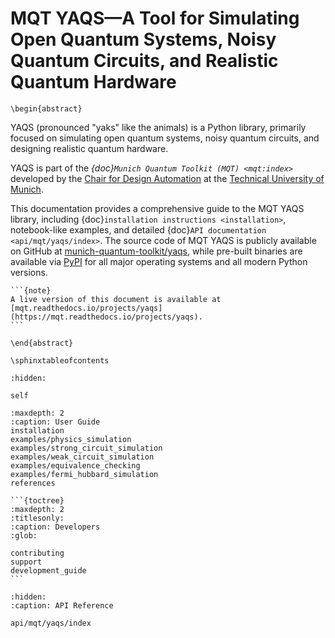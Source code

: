 # MQT YAQS—A Tool for Simulating Open Quantum Systems, Noisy Quantum Circuits, and Realistic Quantum Hardware

```{raw} latex
\begin{abstract}
```

YAQS (pronounced "yaks" like the animals) is a Python library, primarily focused on simulating open quantum systems, noisy quantum circuits, and designing realistic quantum hardware.

YAQS is part of the _{doc}`Munich Quantum Toolkit (MQT) <mqt:index>`_ developed by the [Chair for Design Automation](https://www.cda.cit.tum.de/) at the [Technical University of Munich](https://www.tum.de/).

This documentation provides a comprehensive guide to the MQT YAQS library, including {doc}`installation instructions <installation>`, notebook-like examples, and detailed {doc}`API documentation <api/mqt/yaqs/index>`.
The source code of MQT YAQS is publicly available on GitHub at [munich-quantum-toolkit/yaqs](https://github.com/munich-quantum-toolkit/yaqs), while pre-built binaries are available via [PyPI](https://pypi.org/project/mqt.yaqs/) for all major operating systems and all modern Python versions.

````{only} latex
```{note}
A live version of this document is available at [mqt.readthedocs.io/projects/yaqs](https://mqt.readthedocs.io/projects/yaqs).
```
````

```{raw} latex
\end{abstract}

\sphinxtableofcontents
```

```{toctree}
:hidden:

self
```

```{toctree}
:maxdepth: 2
:caption: User Guide
installation
examples/physics_simulation
examples/strong_circuit_simulation
examples/weak_circuit_simulation
examples/equivalence_checking
examples/fermi_hubbard_simulation
references
```

````{only} not latex
```{toctree}
:maxdepth: 2
:titlesonly:
:caption: Developers
:glob:

contributing
support
development_guide
```
````

```{toctree}
:hidden:
:caption: API Reference

api/mqt/yaqs/index
```
